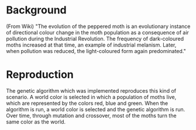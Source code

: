 # Background
(From Wiki) "The evolution of the peppered moth is an evolutionary instance of directional colour change in the moth population as a consequence of air pollution during the Industrial Revolution. The frequency of dark-coloured moths increased at that time, an example of industrial melanism. Later, when pollution was reduced, the light-coloured form again predominated."

# Reproduction
The genetic algorithm which was implemented reproduces this kind of scenario. A world color is selected in which a population of moths live, which are represented by the colors red, blue and green. When the algorithm is run, a world color is selected and the genetic algorithm is run. Over time, through mutation and crossover, most of the moths turn the same color as the world.
